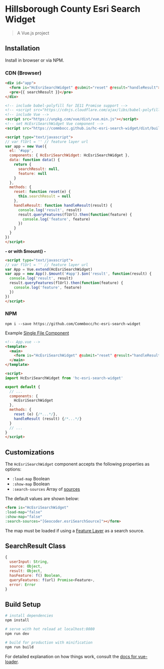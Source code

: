 # Hillsborough County Esri Search Widget

> A Vue.js project

## Installation

Install in browser or via NPM.

### CDN (Browser)

```html
<div id="app">
  <form is="HcEsriSearchWidget" @submit="reset" @result="handleResult"></form>
  <pre>{{ searchResult }}</pre>
</div>

<!-- include babel-polyfill for IE11 Promise support -->
<!-- <script src="https://cdnjs.cloudflare.com/ajax/libs/babel-polyfill/6.26.0/polyfill.min.js"></script> -->
<!-- include Vue -->
<script src="https://unpkg.com/vue/dist/vue.min.js"></script>
<!-- set HcEsriSearchWidget Vue component -->
<script src="https://commbocc.github.io/hc-esri-search-widget/dist/build.js"></script>

<script type="text/javascript">
// var flUrl = '' // feature layer url
var app = new Vue({
  el: '#app',
  components: { HcEsriSearchWidget: HcEsriSearchWidget },
  data: function data() {
    return {
      searchResult: null,
      feature: null
    }
  },
  methods: {
    reset: function reset(e) {
      this.searchResult = null
    },
    handleResult: function handleResult(result) {
      console.log('result', result)
      result.queryFeatures(flUrl).then(function(feature) {
        console.log('feature', feature)
      })
    }
  }
})
</script>
```

**- or with $mount() -**

```html
<script type="text/javascript">
// var flUrl = '' // feature layer url
var App = Vue.extend(HcEsriSearchWidget)
var app = new App().$mount('#app').$on('result', function(result) {
  console.log('result', result)
  result.queryFeatures(flUrl).then(function(feature) {
    console.log('feature', feature)
  })
})
</script>
```

### NPM

`npm i --save https://github.com/Commbocc/hc-esri-search-widget`

Example [Single File Component](https://vuejs.org/v2/guide/single-file-components.html)

```html
<!-- App.vue -->
<template>
  <main>
    <form is="HcEsriSearchWidget" @submit="reset" @result="handleResult"></form>
  </main>
</template>

<script>
import HcEsriSearchWidget from 'hc-esri-search-widget'

export default {
  // ...
  components: {
    HcEsriSearchWidget
  },
  methods: {
    reset (e) {/*...*/},
    handleResult (result) {/*...*/}
  }
  // ...
}
</script>
```

## Customizations

The `HcEsriSearchWidget` component accepts the following properties as options:

* `:load-map` Boolean
* `:show-map` Boolean
* `:search-sources` Array of [sources](https://developers.arcgis.com/javascript/latest/api-reference/esri-widgets-Search.html#sources)

The default values are shown below:

```html
<form is="HcEsriSearchWidget"
:load-map="false"
:show-map="false"
:search-sources="[Geocoder.esriSearchSource]"></form>
```

The map must be loaded if using a [Feature Layer](https://developers.arcgis.com/javascript/latest/api-reference/esri-widgets-Search.html#FeatureLayerSource) as a search source.

## SearchResult Class

```js
{  
  userInput: String,
  source: Object,
  result: Object,
  hasFeature: f() Boolean,
  queryFeatures: f(url) Promise<Feature>,
  error: Error
}
```

## Build Setup

``` bash
# install dependencies
npm install

# serve with hot reload at localhost:8080
npm run dev

# build for production with minification
npm run build
```

For detailed explanation on how things work, consult the [docs for vue-loader](http://vuejs.github.io/vue-loader).

